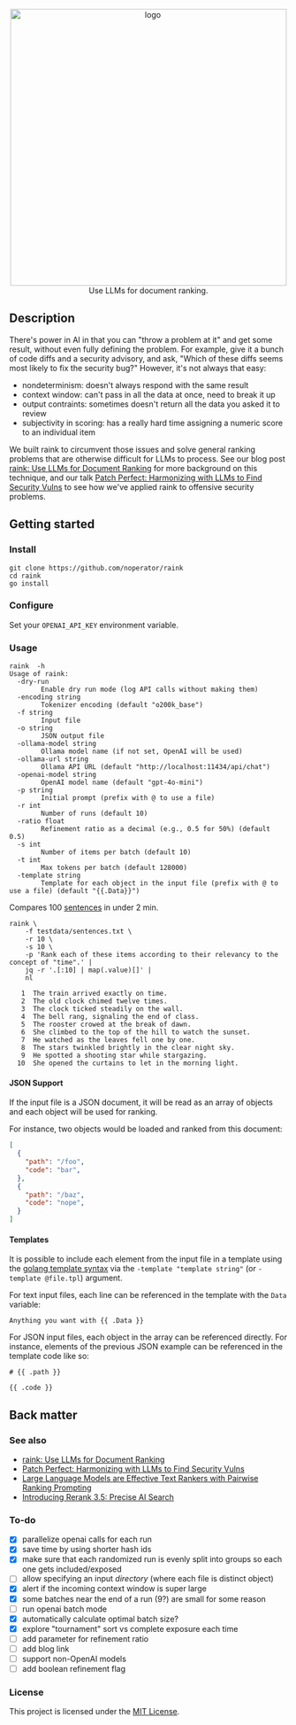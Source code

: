 <p align="center">
  <picture>
    <source media="(prefers-color-scheme: dark)" srcset="img/logo-dark.png">
    <img alt="logo" src="img/logo-light.png" width="500px">
  </picture>
  <br>
  Use LLMs for document ranking.
</p>

## Description

There's power in AI in that you can "throw a problem at it" and get some result, without even fully defining the problem. For example, give it a bunch of code diffs and a security advisory, and ask, "Which of these diffs seems most likely to fix the security bug?" However, it's not always that easy:
- nondeterminism: doesn't always respond with the same result
- context window: can't pass in all the data at once, need to break it up
- output contraints: sometimes doesn't return all the data you asked it to review
- subjectivity in scoring: has a really hard time assigning a numeric score to an individual item

We built raink to circumvent those issues and solve general ranking problems that are otherwise difficult for LLMs to process. See our blog post [raink: Use LLMs for Document Ranking](https://bishopfox.com/blog/raink-llms-document-ranking) for more background on this technique, and our talk [Patch Perfect: Harmonizing with LLMs to Find Security Vulns](https://www.youtube.com/watch?v=IBuL1zY69tY) to see how we've applied raink to offensive security problems.

## Getting started

### Install

```
git clone https://github.com/noperator/raink
cd raink
go install
```

### Configure

Set your `OPENAI_API_KEY` environment variable.

### Usage

```
raink  -h
Usage of raink:
  -dry-run
    	Enable dry run mode (log API calls without making them)
  -encoding string
    	Tokenizer encoding (default "o200k_base")
  -f string
    	Input file
  -o string
    	JSON output file
  -ollama-model string
    	Ollama model name (if not set, OpenAI will be used)
  -ollama-url string
    	Ollama API URL (default "http://localhost:11434/api/chat")
  -openai-model string
    	OpenAI model name (default "gpt-4o-mini")
  -p string
    	Initial prompt (prefix with @ to use a file)
  -r int
    	Number of runs (default 10)
  -ratio float
    	Refinement ratio as a decimal (e.g., 0.5 for 50%) (default 0.5)
  -s int
    	Number of items per batch (default 10)
  -t int
    	Max tokens per batch (default 128000)
  -template string
    	Template for each object in the input file (prefix with @ to use a file) (default "{{.Data}}")

```

Compares 100 [sentences](https://github.com/noperator/raink/blob/main/testdata/sentences.txt) in under 2 min.

```
raink \
    -f testdata/sentences.txt \
    -r 10 \
    -s 10 \
    -p 'Rank each of these items according to their relevancy to the concept of "time".' |
    jq -r '.[:10] | map(.value)[]' |
    nl

   1  The train arrived exactly on time.
   2  The old clock chimed twelve times.
   3  The clock ticked steadily on the wall.
   4  The bell rang, signaling the end of class.
   5  The rooster crowed at the break of dawn.
   6  She climbed to the top of the hill to watch the sunset.
   7  He watched as the leaves fell one by one.
   8  The stars twinkled brightly in the clear night sky.
   9  He spotted a shooting star while stargazing.
  10  She opened the curtains to let in the morning light.
```

#### JSON Support

If the input file is a JSON document, it will be read as an array of objects and each object will be used for ranking.

For instance, two objects would be loaded and ranked from this document:

```json
[
  {
    "path": "/foo",
    "code": "bar",
  },
  {
    "path": "/baz",
    "code": "nope",
  }
]
```

#### Templates

It is possible to include each element from the input file in a template using the [golang template syntax](https://pkg.go.dev/text/template) via the `-template "template string"` (or `-template @file.tpl`) argument.

For text input files, each line can be referenced in the template with the `Data` variable:

```
Anything you want with {{ .Data }}
```

For JSON input files, each object in the array can be referenced directly. For instance, elements of the previous JSON example can be referenced in the template code like so:

```
# {{ .path }}

{{ .code }}
```

## Back matter

### See also

- [raink: Use LLMs for Document Ranking](https://bishopfox.com/blog/raink-llms-document-ranking)
- [Patch Perfect: Harmonizing with LLMs to Find Security Vulns](https://www.youtube.com/watch?v=IBuL1zY69tY)
- [Large Language Models are Effective Text Rankers with Pairwise Ranking Prompting](https://arxiv.org/html/2306.17563v2)
- [Introducing Rerank 3.5: Precise AI Search](https://cohere.com/blog/rerank-3pt5)

### To-do

- [x] parallelize openai calls for each run
- [x] save time by using shorter hash ids
- [x] make sure that each randomized run is evenly split into groups so each one gets included/exposed
- [ ] allow specifying an input _directory_ (where each file is distinct object)
- [x] alert if the incoming context window is super large
- [x] some batches near the end of a run (9?) are small for some reason
- [ ] run openai batch mode
- [x] automatically calculate optimal batch size?
- [x] explore "tournament" sort vs complete exposure each time
- [ ] add parameter for refinement ratio
- [ ] add blog link
- [ ] support non-OpenAI models
- [ ] add boolean refinement flag

### License

This project is licensed under the [MIT License](LICENSE).
